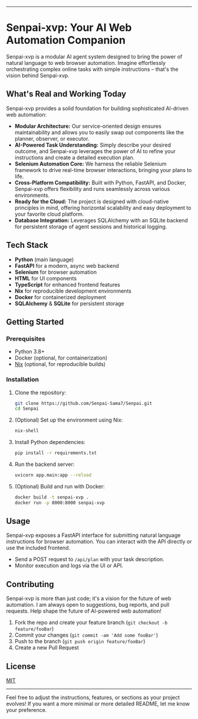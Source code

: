 
---

# Senpai-xvp: Your AI Web Automation Companion

Senpai-xvp is a modular AI agent system designed to bring the power of natural language to web browser automation. Imagine effortlessly orchestrating complex online tasks with simple instructions – that's the vision behind Senpai-xvp.

## What's Real and Working Today

Senpai-xvp provides a solid foundation for building sophisticated AI-driven web automation:

- **Modular Architecture:** Our service-oriented design ensures maintainability and allows you to easily swap out components like the planner, observer, or executor.
- **AI-Powered Task Understanding:** Simply describe your desired outcome, and Senpai-xvp leverages the power of AI to refine your instructions and create a detailed execution plan.
- **Selenium Automation Core:** We harness the reliable Selenium framework to drive real-time browser interactions, bringing your plans to life.
- **Cross-Platform Compatibility:** Built with Python, FastAPI, and Docker, Senpai-xvp offers flexibility and runs seamlessly across various environments.
- **Ready for the Cloud:** The project is designed with cloud-native principles in mind, offering horizontal scalability and easy deployment to your favorite cloud platform.
- **Database Integration:** Leverages SQLAlchemy with an SQLite backend for persistent storage of agent sessions and historical logging.

## Tech Stack

- **Python** (main language)
- **FastAPI** for a modern, async web backend
- **Selenium** for browser automation
- **HTML** for UI components
- **TypeScript** for enhanced frontend features
- **Nix** for reproducible development environments
- **Docker** for containerized deployment
- **SQLAlchemy** & **SQLite** for persistent storage

## Getting Started

### Prerequisites

- Python 3.8+
- Docker (optional, for containerization)
- [Nix](https://nixos.org/) (optional, for reproducible builds)

### Installation

1. Clone the repository:
    ```sh
    git clone https://github.com/Senpai-Sama7/Senpai.git
    cd Senpai
    ```

2. (Optional) Set up the environment using Nix:
    ```sh
    nix-shell
    ```

3. Install Python dependencies:
    ```sh
    pip install -r requirements.txt
    ```

4. Run the backend server:
    ```sh
    uvicorn app.main:app --reload
    ```

5. (Optional) Build and run with Docker:
    ```sh
    docker build -t senpai-xvp .
    docker run -p 8000:8000 senpai-xvp
    ```

## Usage

Senpai-xvp exposes a FastAPI interface for submitting natural language instructions for browser automation. 
You can interact with the API directly or use the included frontend.

- Send a POST request to `/api/plan` with your task description.
- Monitor execution and logs via the UI or API.

## Contributing

Senpai-xvp is more than just code; it's a vision for the future of web automation. I am always open to suggestions, bug reports, and pull requests. Help shape the future of AI-powered web automation!

1. Fork the repo and create your feature branch (`git checkout -b feature/fooBar`)
2. Commit your changes (`git commit -am 'Add some fooBar'`)
3. Push to the branch (`git push origin feature/fooBar`)
4. Create a new Pull Request

## License

[MIT](LICENSE)

---

Feel free to adjust the instructions, features, or sections as your project evolves! If you want a more minimal or more detailed README, let me know your preference.
